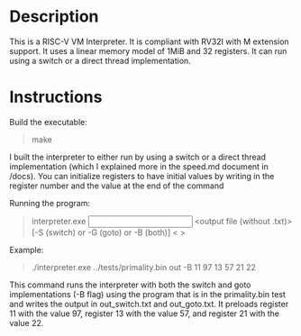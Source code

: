 # Description

This is a RISC-V VM Interpreter. It is compliant with RV32I with M extension support. It uses a linear memory model of 1MiB and 32 registers. It can run using a switch or a direct thread implementation.

# Instructions

Build the executable:
> make

I built the interpreter to either run by using a switch or a direct thread implementation (which I explained more in the speed.md document in /docs). You can initialize registers to have initial values by writing in the register number and the value at the end of the command

Running the program:
> interpreter.exe <input file> <output file (without .txt)> [-S (switch) or -G (goto) or -B (both)] <<register> <value>>

Example:
> ./interpreter.exe ../tests/primality.bin out -B 11 97 13 57 21 22

This command runs the interpreter with both the switch and goto implementations (-B flag) using the program that is in the primality.bin test and writes the output in out_switch.txt and out_goto.txt. It preloads register 11 with the value 97, register 13 with the value 57, and register 21 with the value 22.